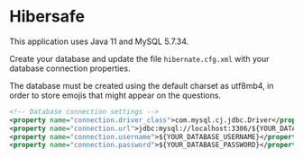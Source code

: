 # Hibersafe

This application uses Java 11 and MySQL 5.7.34.

Create your database and update the file `hibernate.cfg.xml` with your database connection properties.

The database must be created using the default charset as utf8mb4, in order to store emojis that might appear on the questions.

```xml
<!-- Database connection settings -->
<property name="connection.driver_class">com.mysql.cj.jdbc.Driver</property>
<property name="connection.url">jdbc:mysql://localhost:3306/${YOUR_DATABASE_NAME}?characterEncoding=utf-8&amp;useUnicode=true</property>
<property name="connection.username">${YOUR_DATABASE_USERNAME}</property>
<property name="connection.password">${YOUR_DATABASE_PASSWORD}</property>
```
